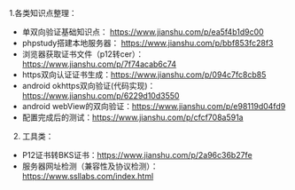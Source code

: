 
1.各类知识点整理：
- 单双向验证基础知识点： https://www.jianshu.com/p/ea5f4b1d9c00
- phpstudy搭建本地服务器： https://www.jianshu.com/p/bbf853fc28f3
- 浏览器获取证书文件（p12转cer）：https://www.jianshu.com/p/7f74acab6c74
- https双向认证证书生成：https://www.jianshu.com/p/094c7fc8cb85
- android okhttps双向验证(代码实现)：https://www.jianshu.com/p/6229d10d3550
- android webView的双向验证：https://www.jianshu.com/p/e98119d04fd9
- 配置完成后的测试：https://www.jianshu.com/p/cfcf708a591a
2. 工具类：
- P12证书转BKS证书：https://www.jianshu.com/p/2a96c36b27fe
- 服务器网址检测（兼容性及协议检测）：https://www.ssllabs.com/index.html
